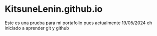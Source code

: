 # KitsuneLenin.github.io

Este es una prueba para mi portafolio pues actualmente 19/05/2024 eh iniciado a aprender git y github
